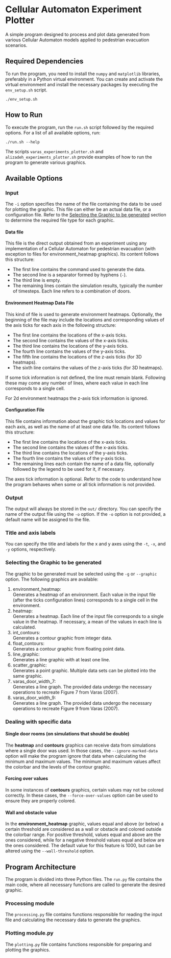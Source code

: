 # Cellular Automaton Experiment Plotter

A simple program designed to process and plot data generated from various Cellular Automaton models applied to pedestrian evacuation scenarios.

## Required Dependencies

To run the program, you need to install the `numpy` and `matplotlib` libraries, preferably in a Python virtual environment. You can create and activate the virtual environment and install the necessary packages by executing the `env_setup.sh` script.

```shell
./env_setup.sh
```

## How to Run

To execute the program, run the `run.sh` script followed by the required options. For a list of all available options, run:

```shell
./run.sh --help
```

The scripts `varas_experiments_plotter.sh` and `alizadeh_experiments_plotter.sh` provide examples of how to run the program to generate various graphics. 

## Available Options

### Input

The `-i` option specifies the name of the file containing the data to be used for plotting the graphic. 
This file can either be an actual data file, or a configuration file. Refer to the [Selecting the Graphic to be generated](#selecting-the-graphic-to-be-generated) section to determine the required file type for each graphic.

#### Data file

This file is the direct output obtained from an experiment using any implementation of a Cellular Automaton for pedestrian evacuation (with exception to files for environment_heatmap graphics). Its content follows this structure:

* The first line contains the command used to generate the data.
* The second line is a separator formed by hyphens (`-`).
* The third line is empty.
* The remaining lines contain the simulation results, typically the number of timesteps. Each line refers to a combination of doors.  

#### Environment Heatmap Data File

This kind of file is used to generate environment heatmaps. Optionally, the beginning of the file may include the locations and corresponding values of the axis ticks for each axis in the following structure:

* The first line contains the locations of the x-axis ticks.
* The second line contains the values of the x-axis ticks.
* The third line contains the locations of the y-axis ticks.
* The fourth line contains the values of the y-axis ticks.
* The fifth line contains the locations of the z-axis ticks (for 3D heatmaps).
* The sixth line contains the values of the z-axis ticks (for 3D heatmaps).

If some tick information is not defined, the line must remain blank. 
Following these may come any number of lines, where each value in each line corresponds to a single cell.

For 2d environment heatmaps the z-axis tick information is ignored.

#### Configuration File

This file contains information about the graphic tick locations and values for each axis, as well as the name of at least one data file. Its content follows this structure:

* The first line contains the locations of the x-axis ticks.
* The second line contains the values of the x-axis ticks.
* The third line contains the locations of the y-axis ticks.
* The fourth line contains the values of the y-axis ticks.
* The remaining lines each contain the name of a data file, optionally followed by the legend to be used for it, if necessary.

The axes tick information is optional. Refer to the code to understand how the program behaves when some or all tick information is not provided.

### Output

The output will always be stored in the `out/` directory. You can specify the name of the output file using the `-o` option. If the `-o` option is not provided, a default name will be assigned to the file.

### Title and axis labels

You can specify the title and labels for the x and y axes using the `-t`, `-x`, and `-y` options, respectively.

### Selecting the Graphic to be generated

The graphic to be generated must be selected using the `-g` or `--graphic` option. The following graphics are available:

1. environment_heatmap: \
Generates a heatmap of an environment. 
Each value in the input file (after the ticks configuration lines) corresponds to a single cell in the environment.
2. heatmap: \
Generates a heatmap. 
Each line of the input file corresponds to a single value in the heatmap. If necessary, a mean of the values in each line is calculated.
3. int_contours: \
Generates a contour graphic from integer data. 
4. float_contours: \
Generates a contour graphic from floating point data.
5. line_graphic: \
Generates a line graphic with at least one line. 
6. scatter_graphic: \
Generates a point graphic. Multiple data sets can be plotted into the same graphic.
7. varas_door_width_7: \
Generates a line graph. The provided data undergo the necessary operations to recreate Figure 7 from Varas (2007).
8. varas_door_width_9: \
Generates a line graph. The provided data undergo the necessary operations to recreate Figure 9 from Varas (2007).

### Dealing with specific data

#### Single door rooms (on simulations that should be double)

The **heatmap** and **contours** graphics can receive data from simulations where a single door was used. In those cases, the `--ignore-marked-data` option will make the program ignore that data when calculating the minimum and maximum values. The minimum and maximum values affect the colorbar and the levels of the contour graphic.

#### Forcing over values

In some instances of **contours** graphics, certain values may not be colored correctly. In these cases, the `--force-over-values` option can be used to ensure they are properly colored.

#### Wall and obstacle value

In the **environment_heatmap** graphic, values equal and above (or below) a certain threshold are considered as a wall or obstacle and colored outside the colorbar range. 
For positive threshold, values equal and above are the ones considered, while for a negative threshold values equal and below are the ones considered.
The default value for this feature is 1000, but can be altered using the `--wall-threshold` option. 

## Program Architecture

The program is divided into three Python files. The `run.py` file contains the main code, where all necessary functions are called to generate the desired graphic.

### Processing module

The `processing.py` file contains functions responsible for reading the input file and calculating the necessary data to generate the graphics.

### Plotting module.py

The `plotting.py` file contains functions responsible for preparing and plotting the graphics.